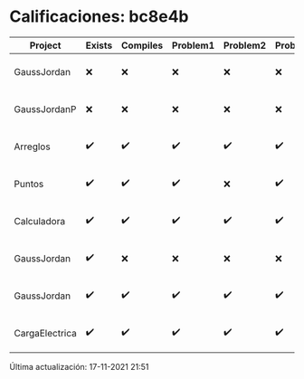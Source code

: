 # Calificaciones: bc8e4b
|Project|Exists|Compiles|Problem1|Problem2|Problem3|Extra|CommitHash|CommitDate|CheckDate|Comments|DueDate|Grade|
|-|-|-|-|-|-|-|-|-|-|-|-|-|
|GaussJordan|❌|❌|❌|❌|❌|❌|NA|NA|17-11-2021 21:51:22|No se encontró el archivo en PracticasComputacionI/GaussJordan/GaussJordan.cpp|01-10-2021 21:00:00|5.0|
|GaussJordanP|❌|❌|❌|❌|❌|❌|NA|NA|17-11-2021 21:51:23|No se encontró el archivo en PracticasComputacionI/GaussJordanP/GaussJordanP.py|19-11-2021 21:00:00|5.0|
|Arreglos|✔️|✔️|✔️|✔️|✔️|✔️|c2d30ca9fbbfdf43368cd4ced3371abe2d595ef4|24-09-2021 19:18:32|24-09-2021 19:43:17|nan|24-09-2021 21:00:00|10.0|
|Puntos|✔️|✔️|✔️|❌|✔️|❌|f4e6baa78a1cb7788871c5b36bf8651185205654|17-10-2021 18:28:57|17-10-2021 19:03:06|No aplica correctamente la rotación-No hace correctamente la rotación con ángulos negativos|15-10-2021 21:00:00|8.166666666666668|
|Calculadora|✔️|✔️|✔️|✔️|✔️|❌|45ba456b2d46873c630807d627256f717db2ec13|17-09-2021 13:54:00|17-09-2021 14:11:19|No sale con código diferente de cero con división entre cero|17-09-2021 21:00:00|10.0|
|GaussJordan|✔️|❌|❌|❌|❌|❌|e7bb81a55d7326a1eb822ea25f978a98a4438b33|14-10-2021 19:30:46|14-10-2021 21:13:10|Tu código no compila|01-10-2021 21:00:00|5.0|
|GaussJordan|✔️|✔️|✔️|✔️|✔️|✔️|37a34cb64a8f7e5b396cf85be786844e3a957e9d|14-10-2021 17:47:37|14-10-2021 18:15:47|nan|01-10-2021 21:00:00|5.0|
|CargaElectrica|✔️|✔️|✔️|✔️|✔️|❌|7c8810417369875eedd2db407faa8f1b6c6541e7|12-11-2021 23:43:40|13-11-2021 01:36:01|No calcula correctamente la carga de la molécula|08-11-2021 21:00:00|8.0|

Última actualización: 17-11-2021 21:51
